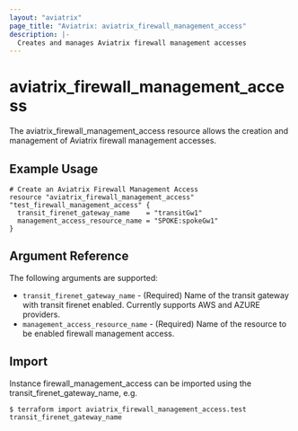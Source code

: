 ```yaml
---
layout: "aviatrix"
page_title: "Aviatrix: aviatrix_firewall_management_access"
description: |-
  Creates and manages Aviatrix firewall management accesses
---
```


# aviatrix_firewall_management_access

The aviatrix_firewall_management_access resource allows the creation and management of Aviatrix firewall management accesses.

## Example Usage

```hcl
# Create an Aviatrix Firewall Management Access
resource "aviatrix_firewall_management_access" "test_firewall_management_access" {
  transit_firenet_gateway_name    = "transitGw1"
  management_access_resource_name = "SPOKE:spokeGw1"
}
```

## Argument Reference

The following arguments are supported:

* `transit_firenet_gateway_name` - (Required) Name of the transit gateway with transit firenet enabled. Currently supports AWS and AZURE providers.
* `management_access_resource_name` - (Required) Name of the resource to be enabled firewall management access.

## Import

Instance firewall_management_access can be imported using the transit_firenet_gateway_name, e.g.

```
$ terraform import aviatrix_firewall_management_access.test transit_firenet_gateway_name
```
